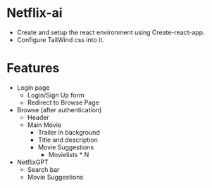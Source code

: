 # Netflix-ai

- Create and setup the react environment using Create-react-app.
- Configure TailWind css into it.

# Features
- Login page
    - Login/Sign Up form
    - Redirect to Browse Page
- Browse (after authentication)
    - Header
    - Main Movie
        - Trailer in background
        - Title and description
        - Movie Suggestions
            - Movielists * N
- NetflixGPT
    - Search bar
    - Movie Suggestions